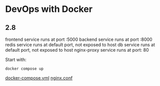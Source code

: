 # DevOps with Docker
## 2.8

frontend service runs at port :5000
backend service runs at port :8000
redis service runs at default port, not exposed to host
db service runs at default port, not exposed to host
nginx-proxy service runs at port: 80

Start with:
```
docker compose up
```

[docker-compose.yml](docker-compose.yml)
[nginx.conf](nginx.conf)
